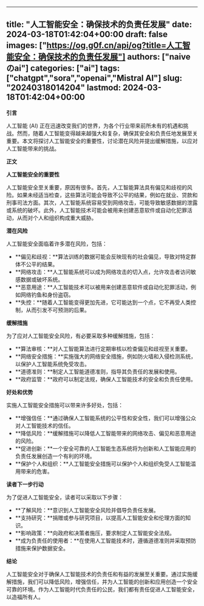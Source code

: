 
---
title: "人工智能安全：确保技术的负责任发展"
date: 2024-03-18T01:42:04+00:00
draft: false
images: ["https://og.g0f.cn/api/og?title=人工智能安全：确保技术的负责任发展"]
authors: ["naiveのai"]
categories: ["ai"]
tags: ["chatgpt","sora","openai","Mistral AI"]
slug: "20240318014204"
lastmod: 2024-03-18T01:42:04+00:00
---
**引言**

人工智能 (AI) 正在迅速改变我们的世界，为各个行业带来前所未有的机遇和挑战。然而，随着人工智能变得越来越强大和复杂，确保其安全和负责任地发展至关重要。本文将探讨人工智能安全的重要性，讨论潜在风险并提出缓解措施，以应对人工智能带来的挑战。

**正文**

**人工智能安全的重要性**

人工智能安全至关重要，原因有很多。首先，人工智能算法具有偏见和歧视的风险。如果未经适当检查，这些算法可能会导致不公平的结果，例如在就业、贷款和刑事司法方面。其次，人工智能系统容易受到网络攻击，可能导致敏感数据的泄露或系统的破坏。此外，人工智能技术可能会被用来创建恶意软件或自动化犯罪活动，从而对个人和组织构成重大威胁。

**潜在风险**

人工智能安全面临着许多潜在风险，包括：

* **偏见和歧视：**算法训练的数据可能会反映现有的社会偏见，导致对特定群体不公平的结果。
* **网络攻击：**人工智能系统可以成为网络攻击的切入点，允许攻击者访问敏感数据或破坏系统。
* **恶意用途：**人工智能技术可以被用来创建恶意软件或自动化犯罪活动，例如网络钓鱼和身份盗窃。
* **失控：**随着人工智能变得更加先进，它可能达到一个点，它不再受人类控制，从而引发不可预测的后果。

**缓解措施**

为了应对人工智能安全风险，有必要采取多种缓解措施，包括：

* **算法审核：**对人工智能算法进行定期审核以检查偏见和歧视至关重要。
* **网络安全措施：**实施强大的网络安全措施，例如防火墙和入侵检测系统，以保护人工智能系统免受攻击。
* **道德准则：**制定人工智能道德准则，指导其负责任的发展和使用。
* **政府监管：**政府可以制定法规，确保人工智能技术的安全和负责任使用。

**好处和优势**

实施人工智能安全措施可以带来许多好处，包括：

* **增强信任：**通过确保人工智能系统的公平性和安全性，我们可以增强公众对人工智能技术的信任。
* **降低风险：**缓解措施可以降低人工智能带来的网络攻击、偏见和恶意用途的风险。
* **促进创新：**一个安全可靠的人工智能生态系统将为创新和人工智能应用的负责任发展创造一个有利的环境。
* **保护个人和组织：**人工智能安全措施可以保护个人和组织免受人工智能滥用带来的危害。

**读者下一步行动**

为了促进人工智能安全，读者可以采取以下步骤：

* **了解风险：**意识到人工智能安全风险并倡导负责任发展。
* **支持研究：**捐赠或参与研究项目，以提高人工智能安全和伦理方面的知识。
* **影响政策：**向政府和决策者施压，要求制定人工智能安全法规。
* **成为负责任的使用者：**在使用人工智能技术时，遵循道德准则并采取预防措施来保护数据安全。

**结论**

人工智能安全对于确保人工智能技术的负责任和有益的发展至关重要。通过实施缓解措施，我们可以降低风险，增强信任，并为人工智能的创新和应用创造一个安全可靠的环境。作为人工智能时代负责任的公民，我们都有责任促进人工智能安全，以造福所有人。